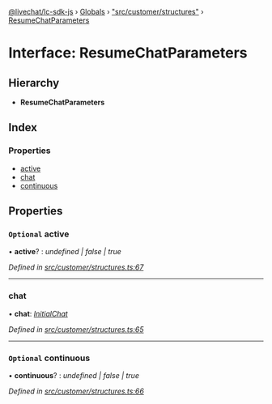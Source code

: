 [@livechat/lc-sdk-js](../README.md) › [Globals](../globals.md) › ["src/customer/structures"](../modules/_src_customer_structures_.md) › [ResumeChatParameters](_src_customer_structures_.resumechatparameters.md)

# Interface: ResumeChatParameters

## Hierarchy

* **ResumeChatParameters**

## Index

### Properties

* [active](_src_customer_structures_.resumechatparameters.md#optional-active)
* [chat](_src_customer_structures_.resumechatparameters.md#chat)
* [continuous](_src_customer_structures_.resumechatparameters.md#optional-continuous)

## Properties

### `Optional` active

• **active**? : *undefined | false | true*

*Defined in [src/customer/structures.ts:67](https://github.com/livechat/lc-sdk-js/blob/aff69b2/src/customer/structures.ts#L67)*

___

###  chat

• **chat**: *[InitialChat](_src_objects_index_.initialchat.md)*

*Defined in [src/customer/structures.ts:65](https://github.com/livechat/lc-sdk-js/blob/aff69b2/src/customer/structures.ts#L65)*

___

### `Optional` continuous

• **continuous**? : *undefined | false | true*

*Defined in [src/customer/structures.ts:66](https://github.com/livechat/lc-sdk-js/blob/aff69b2/src/customer/structures.ts#L66)*
